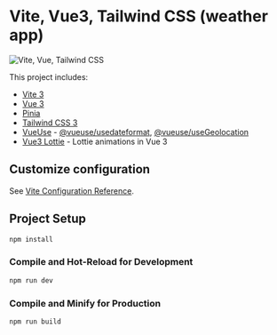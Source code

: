 # Vite, Vue3, Tailwind CSS (weather app)

![Vite, Vue, Tailwind CSS](https://user-images.githubusercontent.com/11320080/111277027-a9384c00-8640-11eb-8323-21889bd7c609.png)

This project includes:

- [Vite 3](https://vitejs.dev/guide/)
- [Vue 3](https://vuejs.org/guide/introduction.html)
- [Pinia](https://pinia.vuejs.org/introduction.html#basic-example)
- [Tailwind CSS 3](https://tailwindcss.com/docs/configuration)
- [VueUse](https://vueuse.org/functions.html) - [@vueuse/usedateformat](https://vueuse.org/shared/usedateformat), [@vueuse/useGeolocation](https://vueuse.org/core/usegeolocation/#usegeolocation)
- [Vue3 Lottie](https://github.com/megasanjay/vue3-lottie) - Lottie animations in Vue 3


## Customize configuration

See [Vite Configuration Reference](https://vitejs.dev/config/).

## Project Setup

```sh
npm install
```

### Compile and Hot-Reload for Development

```sh
npm run dev
```

### Compile and Minify for Production

```sh
npm run build
```
